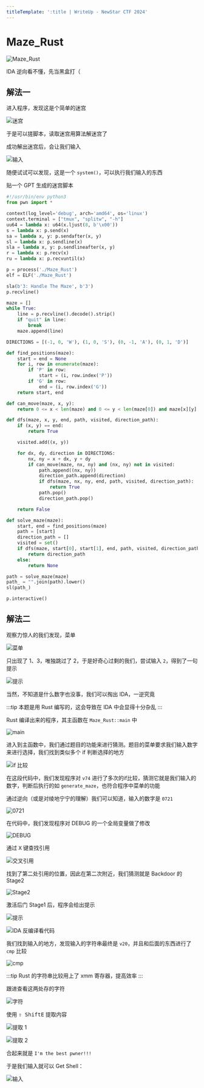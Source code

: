 ```yaml
---
titleTemplate: ':title | WriteUp - NewStar CTF 2024'
---
```

<script setup>
import Container from '@/components/docs/Container.vue'
</script>

# Maze_Rust

![Maze_Rust](/assets/images/wp/2024/week4/maze_rust_1.png)

<Container type='quote'>

IDA 逆向看不懂，先当黑盒打（
</Container>

## 解法一

进入程序，发现这是个简单的迷宫

![迷宫](/assets/images/wp/2024/week4/maze_rust_2.png)

于是可以搓脚本，读取迷宫用算法解迷宫了

成功解出迷宫后，会让我们输入

![输入](/assets/images/wp/2024/week4/maze_rust_3.png)

随便试试可以发现，这是一个 `system()`，可以执行我们输入的东西

贴一个 GPT 生成的迷宫脚本

```python
#!/usr/bin/env python3
from pwn import *

context(log_level='debug', arch='amd64', os='linux')
context.terminal = ["tmux", "splitw", "-h"]
uu64 = lambda x: u64(x.ljust(8, b'\x00'))
s = lambda x: p.send(x)
sa = lambda x, y: p.sendafter(x, y)
sl = lambda x: p.sendline(x)
sla = lambda x, y: p.sendlineafter(x, y)
r = lambda x: p.recv(x)
ru = lambda x: p.recvuntil(x)

p = process('./Maze_Rust')
elf = ELF('./Maze_Rust')

sla(b'3: Handle The Maze', b'3')
p.recvline()

maze = []
while True:
    line = p.recvline().decode().strip()
    if "quit" in line:
        break
    maze.append(line)

DIRECTIONS = [(-1, 0, 'W'), (1, 0, 'S'), (0, -1, 'A'), (0, 1, 'D')]

def find_positions(maze):
    start = end = None
    for i, row in enumerate(maze):
        if 'P' in row:
            start = (i, row.index('P'))
        if 'G' in row:
            end = (i, row.index('G'))
    return start, end

def can_move(maze, x, y):
    return 0 <= x < len(maze) and 0 <= y < len(maze[0]) and maze[x][y] in ' PG'

def dfs(maze, x, y, end, path, visited, direction_path):
    if (x, y) == end:
        return True

    visited.add((x, y))

    for dx, dy, direction in DIRECTIONS:
        nx, ny = x + dx, y + dy
        if can_move(maze, nx, ny) and (nx, ny) not in visited:
            path.append((nx, ny))
            direction_path.append(direction)
            if dfs(maze, nx, ny, end, path, visited, direction_path):
                return True
            path.pop()
            direction_path.pop()

    return False

def solve_maze(maze):
    start, end = find_positions(maze)
    path = [start]
    direction_path = []
    visited = set()
    if dfs(maze, start[0], start[1], end, path, visited, direction_path):
        return direction_path
    else:
        return None

path = solve_maze(maze)
path_ = "".join(path).lower()
sl(path_)

p.interactive()
```

## 解法二

观察力惊人的我们发现，菜单

![菜单](/assets/images/wp/2024/week4/maze_rust_4.png)

只出现了 1、3，唯独跳过了 2，于是好奇心过剩的我们，尝试输入 `2`，得到了一句提示

![提示](/assets/images/wp/2024/week4/maze_rust_5.png)

当然，不知道是什么数字也没事，我们可以掏出 IDA，一逆究竟

:::tip
本题是用 Rust 编写的，这会导致在 IDA 中会显得十分杂乱
:::

Rust 编译出来的程序，其主函数在 `Maze_Rust::main` 中

![main](/assets/images/wp/2024/week4/maze_rust_6.png)

进入到主函数中，我们通过题目的功能来进行猜测。题目的菜单要求我们输入数字来进行选择，我们找到类似多个 if 判断选择的地方

![if 比较](/assets/images/wp/2024/week4/maze_rust_7.png)

在这段代码中，我们发现程序对 `v74` 进行了多次的if比较，猜测它就是我们输入的数字，判断后执行的如 `generate_maze`，也符合程序中菜单的功能

通过逆向<span data-desc>（或是对绫地宁宁的理解）</span>我们可以知道，输入的数字是 `0721`

![0721](/assets/images/wp/2024/week4/maze_rust_8.png)

在代码中，我们发现程序对 DEBUG 的一个全局变量做了修改

![DEBUG](/assets/images/wp/2024/week4/maze_rust_9.png)

通过 <kbd>X</kbd> 键查找引用

![交叉引用](/assets/images/wp/2024/week4/maze_rust_10.png)

找到了第二处引用的位置，因此在第二次附近，我们猜测就是 Backdoor 的 Stage2

![Stage2](/assets/images/wp/2024/week4/maze_rust_11.png)

激活后门 Stage1 后，程序会给出提示

![提示](/assets/images/wp/2024/week4/maze_rust_12.png)

![IDA 反编译看代码](/assets/images/wp/2024/week4/maze_rust_13.png)

我们找到输入的地方，发现输入的字符串最终是 `v20`，并且和后面的东西进行了 `cmp` 比较

![cmp](/assets/images/wp/2024/week4/maze_rust_14.png)

:::tip
Rust 的字符串比较用上了 xmm 寄存器，提高效率
:::

跟进查看这两处存的字符

![字符](/assets/images/wp/2024/week4/maze_rust_15.png)

使用 <kbd>⇧ Shift</kbd><kbd>E</kbd> 提取内容

![提取 1](/assets/images/wp/2024/week4/maze_rust_16.png)

![提取 2](/assets/images/wp/2024/week4/maze_rust_17.png)

合起来就是 `I'm the best pwner!!!`

于是我们输入就可以 Get Shell：

![输入](/assets/images/wp/2024/week4/maze_rust_18.png)
